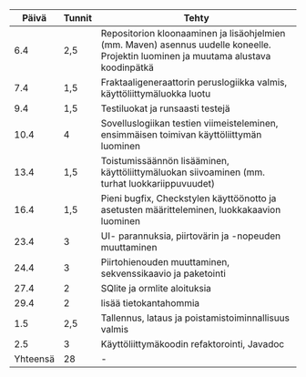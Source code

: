 Päivä | Tunnit | Tehty
--- | --- | ---
6.4 | 2,5 | Repositorion kloonaaminen ja lisäohjelmien (mm. Maven) asennus uudelle koneelle. Projektin luominen ja muutama alustava koodinpätkä
7.4 | 1,5 | Fraktaaligeneraattorin peruslogiikka valmis, käyttöliittymäluokka luotu
9.4 | 1,5 | Testiluokat ja runsaasti testejä
10.4 | 4 | Sovelluslogiikan testien viimeisteleminen, ensimmäisen toimivan käyttöliittymän luominen
13.4 | 1,5 | Toistumissäännön lisääminen, käyttöliittymäluokan siivoaminen (mm. turhat luokkariippuvuudet)
16.4 | 1,5 | Pieni bugfix, Checkstylen käyttöönotto ja asetusten määritteleminen, luokkakaavion luominen
23.4 | 3 | UI- parannuksia, piirtovärin ja -nopeuden muuttaminen
24.4 | 3 | Piirtohienouden muuttaminen, sekvenssikaavio ja paketointi
27.4 | 2 | SQlite ja ormlite aloituksia
29.4 | 2 | lisää tietokantahommia
1.5 | 2,5 | Tallennus, lataus ja poistamistoiminnallisuus valmis
2.5 | 3 | Käyttöliittymäkoodin refaktorointi, Javadoc
Yhteensä | 28 | -
